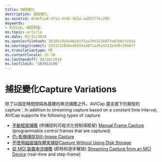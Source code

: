 ```yaml
---
title: 捕捉變化
description: 捕捉變化
ms.assetid: 8c9e51a8-4f1a-4c9e-922a-a2d5277ec298
keywords:
- AVICap，捕捉類型
ms.topic: article
ms.date: 05/31/2018
ms.openlocfilehash: 263d5c0ada963b1f2aa70d312e077a93b0c5cb2a
ms.sourcegitcommit: 2d531328b6ed82d4ad971a45a5131b430c5866f7
ms.translationtype: MT
ms.contentlocale: zh-TW
ms.lasthandoff: 09/16/2019
ms.locfileid: "103932196"
---
```

# <a name="capture-variations"></a><span data-ttu-id="b7023-104">捕捉變化</span><span class="sxs-lookup"><span data-stu-id="b7023-104">Capture Variations</span></span>

<span data-ttu-id="b7023-105">除了以固定時間間隔為基礎的串流捕獲之外，AVICap 還支援下列類型的 capture：</span><span class="sxs-lookup"><span data-stu-id="b7023-105">In addition to streaming capture based on a constant time interval, AVICap supports the following types of capture:</span></span>

-   <span data-ttu-id="b7023-106">[手動框架捕獲](manual-frame-capture.md) (所捕捉的可程式化控制項框架) </span><span class="sxs-lookup"><span data-stu-id="b7023-106">[Manual Frame Capture](manual-frame-capture.md) (programmable control frames that are captured)</span></span>
-   [<span data-ttu-id="b7023-107">仍-影像捕捉</span><span class="sxs-lookup"><span data-stu-id="b7023-107">Still-Image Capture</span></span>](still-image-capture.md)
-   [<span data-ttu-id="b7023-108">不使用磁碟儲存體來捕捉</span><span class="sxs-lookup"><span data-stu-id="b7023-108">Capture Without Using Disk Storage</span></span>](capture-without-using-disk-storage.md)
-   <span data-ttu-id="b7023-109">[從 MCI 裝置串流捕獲](streaming-capture-from-an-mci-device.md) (即時和逐步解說) </span><span class="sxs-lookup"><span data-stu-id="b7023-109">[Streaming Capture from an MCI Device](streaming-capture-from-an-mci-device.md) (real-time and step-frame)</span></span>

 

 




